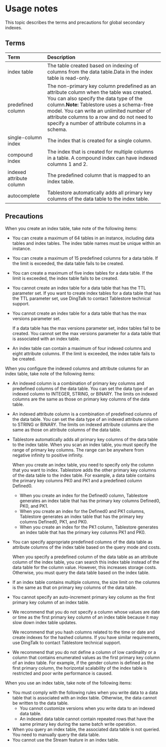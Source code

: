 # Usage notes

This topic describes the terms and precautions for global secondary indexes.

## Terms

|Term|Description|
|:---|:----------|
|index table|The table created based on indexing of columns from the data table.Data in the index table is read-only. |
|predefined column|The non-primary key column predefined as an attribute column when the table was created. You can also specify the data type of the column.**Note:** Tablestore uses a schema-free model. You can write an unlimited number of attribute columns to a row and do not need to specify a number of attribute columns in a schema. |
|single-column index|The index that is created for a single column.|
|compound index|The index that is created for multiple columns in a table. A compound index can have indexed columns 1 and 2.|
|indexed attribute column|The predefined column that is mapped to an index table.|
|autocomplete|Tablestore automatically adds all primary key columns of the data table to the index table.|

## Precautions

When you create an index table, take note of the following items:

-   You can create a maximum of 64 tables in an instance, including data tables and index tables. The index table names must be unique within an instance.
-   You can create a maximum of 15 predefined columns for a data table. If the limit is exceeded, the data table fails to be created.
-   You can create a maximum of five index tables for a data table. If the limit is exceeded, the index table fails to be created.
-   You cannot create an index table for a data table that has the TTL parameter set. If you want to create index tables for a data table that has the TTL parameter set, use DingTalk to contact Tablestore technical support.
-   You cannot create an index table for a data table that has the max versions parameter set.

    If a data table has the max versions parameter set, index tables fail to be created. You cannot set the max versions parameter for a data table that is associated with an index table.

-   An index table can contain a maximum of four indexed columns and eight attribute columns. If the limit is exceeded, the index table fails to be created.

When you configure the indexed columns and attribute columns for an index table, take note of the following items:

-   An indexed column is a combination of primary key columns and predefined columns of the data table. You can set the data type of an indexed column to INTEGER, STRING, or BINARY. The limits on indexed columns are the same as those on primary key columns of the data table.
-   An indexed attribute column is a combination of predefined columns of the data table. You can set the data type of an indexed attribute column to STRING or BINARY. The limits on indexed attribute columns are the same as those on attribute columns of the data table.
-   Tablestore automatically adds all primary key columns of the data table to the index table. When you scan an index table, you must specify the range of primary key columns. The range can be anywhere from negative infinity to positive infinity.

    When you create an index table, you need to specify only the column that you want to index. Tablestore adds the other primary key columns of the data table to the index table. For example, a data table contains the primary key columns PK0 and PK1 and a predefined column Defined0.

    -   When you create an index for the Defined0 column, Tablestore generates an index table that has the primary key columns Defined0, PK0, and PK1.
    -   When you create an index for the Defined0 and PK1 columns, Tablestore generates an index table that has the primary key columns Defined0, PK1, and PK0.
    -   When you create an index for the PK1 column, Tablestore generates an index table that has the primary key columns PK1 and PK0.
-   You can specify appropriate predefined columns of the data table as attribute columns of the index table based on the query mode and costs.

    When you specify a predefined column of the data table as an attribute column of the index table, you can search this index table instead of the data table for the column value. However, this increases storage costs. Otherwise, you must query the data table based on the index table.

-   If an index table contains multiple columns, the size limit on the columns is the same as that on primary key columns of the data table.
-   You cannot specify an auto-increment primary key column as the first primary key column of an index table.
-   We recommend that you do not specify a column whose values are date or time as the first primary key column of an index table because it may slow down index table updates.

    We recommend that you hash columns related to the time or date and create indexes for the hashed columns. If you have similar requirements, use DingTalk to contact Tablestore technical support.

-   We recommend that you do not define a column of low cardinality or a column that contains enumerated values as the first primary key column of an index table. For example, if the gender column is defined as the first primary column, the horizontal scalability of the index table is restricted and poor write performance is caused.

When you use an index table, take note of the following items:

-   You must comply with the following rules when you write data to a data table that is associated with an index table. Otherwise, the data cannot be written to the data table.
    -   You cannot customize versions when you write data to an indexed data table.
    -   An indexed data table cannot contain repeated rows that have the same primary key during the same batch write operation.
-   When you query an index table, the associated data table is not queried. You need to manually query the data table.
-   You cannot use the Stream feature in an index table.


